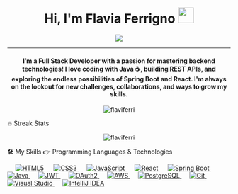 <h1 align="center">Hi, I'm Flavia Ferrigno <img src="https://media.giphy.com/media/hvRJCLFzcasrR4ia7z/giphy.gif" width="35"></h1> <p align="center"> <a href="https://github.com/DenverCoder1/readme-typing-svg"> <img src="https://readme-typing-svg.herokuapp.com?lines=Full+Stack+Developer;Java+%7C+Spring+Boot+%7C+React;Coffee+%26+Code+Lover;Backend+Enthusiast;Always+learning&center=true&width=500&height=50"> </a> </p> <hr/> <h4 align="center">I’m a Full Stack Developer with a passion for mastering backend technologies! I love coding with Java ☕, building REST APIs, and exploring the endless possibilities of Spring Boot and React. I'm always on the lookout for new challenges, collaborations, and ways to grow my skills.</h4> <p align="center"><img src="https://komarev.com/ghpvc/?username=flaviferri&label=Profile%20views&color=0e75b6&style=plastic" alt="flaviferri" /></p>
🔥 Streak Stats
<p align="center"><img src="https://github-readme-streak-stats.herokuapp.com/?user=flaviferri&theme=algolia" alt="flaviferri" /></p>
🛠️ My Skills
👉 Programming Languages & Technologies
<p align="left">
  &emsp; 
  <a href="https://developer.mozilla.org/en-US/docs/Web/HTML" target="_blank"> 
    <img alt="HTML5" src="https://img.shields.io/badge/HTML5-E34F26?style=flat&logo=html5&logoColor=white"> 
  </a> 
  &emsp; 
  <a href="https://developer.mozilla.org/en-US/docs/Web/CSS" target="_blank"> 
    <img alt="CSS3" src="https://img.shields.io/badge/CSS3-%231572B6.svg?style=flat&logo=css3&logoColor=white"> 
  </a> 
  &emsp; 
  <a href="https://developer.mozilla.org/en-US/docs/Web/JavaScript" target="_blank"> 
    <img alt="JavaScript" src="https://img.shields.io/badge/JavaScript-%23F7DF1E.svg?style=flat&logo=javascript&logoColor=black"> 
  </a> 
  &emsp; 
  <a href="https://reactjs.org/" target="_blank"> 
    <img alt="React" src="https://img.shields.io/badge/React-%2320232a.svg?style=flat&logo=react&logoColor=%2361DAFB"> 
  </a> 
  &emsp; 
  <a href="https://spring.io/" target="_blank"> 
    <img alt="Spring Boot" src="https://img.shields.io/badge/Spring%20Boot-%236DB33F.svg?style=flat&logo=spring-boot&logoColor=white"> 
  </a> 
  &emsp; 
  <a href="https://www.java.com" target="_blank"> 
    <img alt="Java" src="https://img.shields.io/badge/Java-%23007396.svg?style=flat&logo=java&logoColor=white"> 
  </a> 
  &emsp; 
  <a href="https://jwt.io/" target="_blank"> 
    <img alt="JWT" src="https://img.shields.io/badge/JWT-black?style=flat&logo=JSON%20web%20tokens"> 
  </a> 
  &emsp; 
  <a href="https://oauth.net/2/" target="_blank"> 
    <img alt="OAuth2" src="https://img.shields.io/badge/OAuth2-%234EA94B.svg?style=flat&logo=oauth"> 
  </a> 
  &emsp; 
  <a href="https://aws.amazon.com/" target="_blank"> 
    <img alt="AWS" src="https://img.shields.io/badge/AWS-%23232F3E.svg?style=flat&logo=amazon-aws&logoColor=%23F90"> 
  </a>
  &emsp; 
  <a href="https://www.postgresql.org/" target="_blank"> 
    <img alt="PostgreSQL" src="https://img.shields.io/badge/PostgreSQL-%23336791.svg?style=flat&logo=postgresql&logoColor=white"> 
  </a>
  &emsp;
  <a href="https://git-scm.com/" target="_blank"> 
    <img alt="Git" src="https://img.shields.io/badge/Git-%23F05033.svg?style=flat&logo=git&logoColor=white"> 
  </a>
  &emsp; 
  <a href="https://visualstudio.microsoft.com/" target="_blank"> 
    <img alt="Visual Studio" src="https://img.shields.io/badge/Visual%20Studio-%235C2D91.svg?style=flat&logo=visual%20studio&logoColor=white"> 
  </a>
  &emsp; 
  <a href="https://www.jetbrains.com/idea/" target="_blank"> 
    <img alt="IntelliJ IDEA" src="https://img.shields.io/badge/IntelliJ%20IDEA-%23000000.svg?style=flat&logo=intellij-idea&logoColor=white"> 
  </a>
</p>
